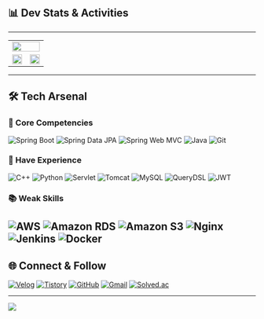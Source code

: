 ## 📊 Dev Stats & Activities

---

<table>
  <tr>
    <td colspan="2" align="center">
      <img src="https://github-readme-stats.vercel.app/api?username=jihwankim128&show_icons=true&theme=dark#gh-dark-mode-only" width="100%" />
    </td>
  </tr>
  <tr>
    <td width="50%" align="center">
      <img src="http://mazassumnida.wtf/api/v2/generate_badge?boj=pknu1535" width="100%" />
    </td>
    <td width="50%" align="center">
      <img src="https://github-readme-stats.vercel.app/api/top-langs/?username=jihwankim128&layout=compact&theme=dracula" width="100%" />
    </td>
  </tr>
</table>

---

## 🛠️ Tech Arsenal

### 💪 Core Competencies
![Spring Boot](https://img.shields.io/badge/Spring%20Boot-6DB33F?style=for-the-badge&logo=spring-boot&logoColor=white)
![Spring Data JPA](https://img.shields.io/badge/Spring%20Data%20JPA-6DB33F?style=for-the-badge&logo=spring&logoColor=white)
![Spring Web MVC](https://img.shields.io/badge/Spring%20Web%20MVC-6DB33F?style=for-the-badge&logo=spring&logoColor=white)
![Java](https://img.shields.io/badge/Java-007396?style=for-the-badge&logo=java&logoColor=white)
![Git](https://img.shields.io/badge/Git-F05032?style=for-the-badge&logo=git&logoColor=white)

### 🧠 Have Experience
![C++](https://img.shields.io/badge/C++-00599C?style=for-the-badge&logo=c%2B%2B&logoColor=white)
![Python](https://img.shields.io/badge/Python-3776AB?style=for-the-badge&logo=python&logoColor=white)
![Servlet](https://img.shields.io/badge/Servlet-007396?style=for-the-badge&logo=java&logoColor=white)
![Tomcat](https://img.shields.io/badge/Tomcat-F8DC75?style=for-the-badge&logo=apache-tomcat&logoColor=black)
![MySQL](https://img.shields.io/badge/MySQL-4479A1?style=for-the-badge&logo=mysql&logoColor=white)
![QueryDSL](https://img.shields.io/badge/QueryDSL-007396?style=for-the-badge&logo=java&logoColor=white)
![JWT](https://img.shields.io/badge/JWT-000000?style=for-the-badge&logo=json-web-tokens&logoColor=white)

### 📚 Weak Skills
![AWS](https://img.shields.io/badge/AWS-232F3E?style=for-the-badge&logo=amazon-aws&logoColor=white)
![Amazon RDS](https://img.shields.io/badge/Amazon%20RDS-527FFF?style=for-the-badge&logo=amazon-rds&logoColor=white)
![Amazon S3](https://img.shields.io/badge/Amazon%20S3-569A31?style=for-the-badge&logo=amazon-s3&logoColor=white)
![Nginx](https://img.shields.io/badge/Nginx-009639?style=for-the-badge&logo=nginx&logoColor=white)
![Jenkins](https://img.shields.io/badge/Jenkins-D24939?style=for-the-badge&logo=jenkins&logoColor=white)
![Docker](https://img.shields.io/badge/Docker-2496ED?style=for-the-badge&logo=docker&logoColor=white)
---

## 🌐 Connect & Follow

[![Velog](https://img.shields.io/badge/Velog-20C997?style=for-the-badge&logo=velog&logoColor=white)](https://velog.io/@jihwankim128/posts)
[![Tistory](https://img.shields.io/badge/Tistory-000000?style=for-the-badge&logo=tistory&logoColor=white)](https://dev-dot.tistory.com)
[![GitHub](https://img.shields.io/badge/GitHub-181717?style=for-the-badge&logo=github&logoColor=white)](https://github.com/jihwankim128)
[![Gmail](https://img.shields.io/badge/Gmail-D14836?style=for-the-badge&logo=gmail&logoColor=white)](mailto:jihwangim128@gmail.com)
[![Solved.ac](https://img.shields.io/badge/Solved.ac-17CE3A?style=for-the-badge&logo=solved.ac&logoColor=white)](https://solved.ac/profile/pknu1535)

---

<a href="https://hits.seeyoufarm.com"><img src="https://hits.seeyoufarm.com/api/count/incr/badge.svg?url=https%3A%2F%2Fgithub.com%2Fjihwankim128&count_bg=%237FD8E1&title_bg=%235042BE&icon=&icon_color=%2342469C&title=Profile%20Views&edge_flat=false"/></a>
